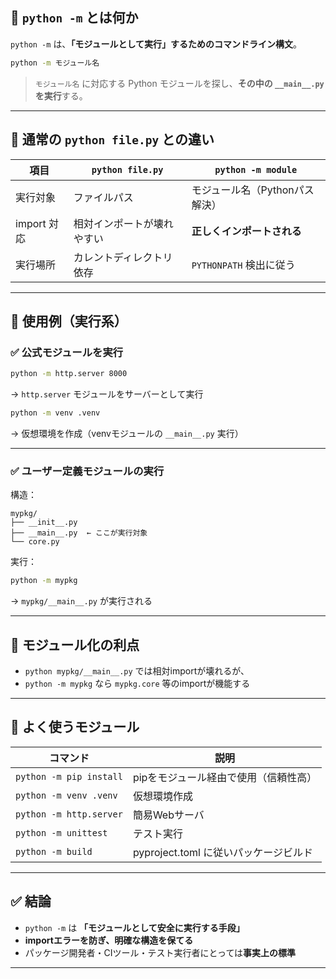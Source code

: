 
## 🧭 `python -m` とは何か

`python -m` は、**「モジュールとして実行」するためのコマンドライン構文**。

```bash
python -m モジュール名
```

> `モジュール名` に対応する Python モジュールを探し、**その中の `__main__.py` を実行**する。

---

## 🧠 通常の `python file.py` との違い

| 項目        | `python file.py` | `python -m module` |
| --------- | ---------------- | ------------------ |
| 実行対象      | ファイルパス           | モジュール名（Pythonパス解決） |
| import 対応 | 相対インポートが壊れやすい    | **正しくインポートされる**    |
| 実行場所      | カレントディレクトリ依存     | `PYTHONPATH` 検出に従う |

---

## 🧪 使用例（実行系）

### ✅ 公式モジュールを実行

```bash
python -m http.server 8000
```

→ `http.server` モジュールをサーバーとして実行

```bash
python -m venv .venv
```

→ 仮想環境を作成（venvモジュールの `__main__.py` 実行）

---

### ✅ ユーザー定義モジュールの実行

構造：

```
mypkg/
├── __init__.py
├── __main__.py  ← ここが実行対象
└── core.py
```

実行：

```bash
python -m mypkg
```

→ `mypkg/__main__.py` が実行される

---

## 🔧 モジュール化の利点

* `python mypkg/__main__.py` では相対importが壊れるが、
* `python -m mypkg` なら `mypkg.core` 等のimportが機能する

---

## 🧱 よく使うモジュール

| コマンド                    | 説明                         |
| ----------------------- | -------------------------- |
| `python -m pip install` | pipをモジュール経由で使用（信頼性高）       |
| `python -m venv .venv`  | 仮想環境作成                     |
| `python -m http.server` | 簡易Webサーバ                   |
| `python -m unittest`    | テスト実行                      |
| `python -m build`       | pyproject.toml に従いパッケージビルド |

---

## ✅ 結論

* `python -m` は **「モジュールとして安全に実行する手段」**
* **importエラーを防ぎ、明確な構造を保てる**
* パッケージ開発者・CIツール・テスト実行者にとっては**事実上の標準**

---

